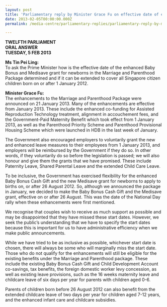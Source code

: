 ```yaml
---
layout: post
title: 'Parliamentary reply by Minister Grace Fu on effective date of enhanced Baby Bonus and Medisave grant for newborns, and extension to cover citizens born on or after 1 Jan 2012'
date: 2013-02-05T00:00:00.000Z
permalink: /media-centre/parliamentary-replies/parliamentary-reply-by-minister-grace-fu-on-5-feb-2013

---
```



**TWELFTH PARLIAMENT  
ORAL ANSWER  
TUESDAY, 5 FEB 2013**

**Ms Tin Pei Ling:**  
To ask the Prime Minister how is the effective date of the enhanced Baby Bonus and Medisave grant for newborns in the Marriage and Parenthood Package determined and if it can be extended to cover all Singapore citizen children born on or after 1 January 2012.

**Minister Grace Fu:**  
The enhancements to the Marriage and Parenthood Package were announced on 21 January 2013. Many of the enhancements are effective from January 2013. These include the enhanced co-funding for Assisted Reproduction Technology treatment, alignment in accouchement fees, and the Government-Paid Maternity Benefit which took effect from 1 January 2013, as well as the Parenthood Priority Scheme and Parenthood Provisional Housing Scheme which were launched in HDB in the last week of January.

The Government also encouraged employers to voluntarily grant the new and enhanced leave measures to their employees from 1 January 2013, and employers will be reimbursed by the Government if they do so. In other words, if they voluntarily do so before the legislation is passed; we will also honour and give them the grants that we have promised. These include Paternity Leave, Shared Parental Leave and the extended Child Care Leave.

To be inclusive, the Government has exercised flexibility for the enhanced Baby Bonus Cash Gift and the new Medisave grant for newborns to apply to births on, or after 26 August 2012. So, although we announced the package in January, we decided to make the Baby Bonus Cash Gift and the Medisave grant, effective on or after 26 August. This was the date of the National Day rally when these enhancements were first mentioned.

We recognise that couples wish to receive as much support as possible and may be disappointed that they have missed these start dates. However, we seek the public’s understanding that we have to specify the start dates because this is important for us to have administrative efficiency when we make public announcements.

While we have tried to be as inclusive as possible, whichever start date is chosen, there will always be some who will marginally miss the start date. Those who do not qualify for the enhancements will still be eligible for the existing benefits under the Marriage and Parenthood package. These include the existing Baby Bonus Cash Gift and Child Development Account co-savings, tax benefits, the foreign domestic worker levy concession, as well as existing leave provisions, such as the 16 weeks maternity leave and childcare leave of six days per year for parents with children aged 0-6.

Parents of children born before 26 August 2012 can also benefit from the extended childcare leave of two days per year for children aged 7-12 years, and the enhanced infant care and childcare subsidies.


